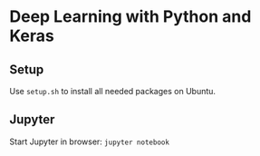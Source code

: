 # Deep Learning with Python and Keras

## Setup
Use `setup.sh` to install all needed packages on Ubuntu.

## Jupyter
Start Jupyter in browser: `jupyter notebook`

